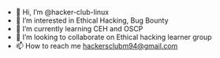 - 👋 Hi, I’m @hacker-club-linux
- 👀 I’m interested in Ethical Hacking, Bug Bounty
- 🌱 I’m currently learning CEH and OSCP
- 💞️ I’m looking to collaborate on Ethical hacking learner group
- 📫 How to reach me hackersclubm94@gmail.com

<!---
hacker-club-linux/hacker-club-linux is a ✨ special ✨ repository because its `README.md` (this file) appears on your GitHub profile.
You can click the Preview link to take a look at your changes.
--->
